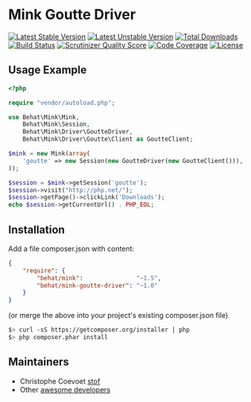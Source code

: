 Mink Goutte Driver
==================

[![Latest Stable Version](https://poser.pugx.org/behat/mink-goutte-driver/v/stable.svg)](https://packagist.org/packages/behat/mink-goutte-driver)
[![Latest Unstable Version](https://poser.pugx.org/behat/mink-goutte-driver/v/unstable.svg)](https://packagist.org/packages/behat/mink-goutte-driver)
[![Total Downloads](https://poser.pugx.org/behat/mink-goutte-driver/downloads.svg)](https://packagist.org/packages/behat/mink-goutte-driver)
[![Build Status](https://travis-ci.org/minkphp/MinkGoutteDriver.svg?branch=master)](https://travis-ci.org/minkphp/MinkGoutteDriver)
[![Scrutinizer Quality Score](https://scrutinizer-ci.com/g/minkphp/MinkGoutteDriver/badges/quality-score.png?b=master)](https://scrutinizer-ci.com/g/minkphp/MinkGoutteDriver/)
[![Code Coverage](https://scrutinizer-ci.com/g/minkphp/MinkGoutteDriver/badges/coverage.png?b=master)](https://scrutinizer-ci.com/g/minkphp/MinkGoutteDriver/)
[![License](https://poser.pugx.org/behat/mink-goutte-driver/license.svg)](https://packagist.org/packages/behat/mink-goutte-driver)

Usage Example
-------------

``` php
<?php

require "vendor/autoload.php";

use Behat\Mink\Mink,
    Behat\Mink\Session,
    Behat\Mink\Driver\GoutteDriver,
    Behat\Mink\Driver\Goutte\Client as GoutteClient;

$mink = new Mink(array(
    'goutte' => new Session(new GoutteDriver(new GoutteClient())),
));

$session = $mink->getSession('goutte');
$session->visit("http://php.net/");
$session->getPage()->clickLink('Downloads');
echo $session->getCurrentUrl() . PHP_EOL;
```

Installation
------------

Add a file composer.json with content:

``` json
{
    "require": {
        "behat/mink":               "~1.5",
        "behat/mink-goutte-driver": "~1.0"
    }
}
```

(or merge the above into your project's existing composer.json file)

``` bash
$> curl -sS https://getcomposer.org/installer | php
$> php composer.phar install
```

Maintainers
-----------

* Christophe Coevoet [stof](https://github.com/stof)
* Other [awesome developers](https://github.com/minkphp/MinkGoutteDriver/graphs/contributors)
